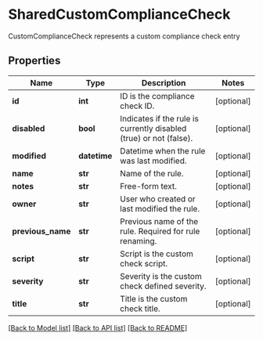 # SharedCustomComplianceCheck

CustomComplianceCheck represents a custom compliance check entry

## Properties
Name | Type | Description | Notes
------------ | ------------- | ------------- | -------------
**id** | **int** | ID is the compliance check ID.  | [optional] 
**disabled** | **bool** | Indicates if the rule is currently disabled (true) or not (false).  | [optional] 
**modified** | **datetime** | Datetime when the rule was last modified.  | [optional] 
**name** | **str** | Name of the rule.  | [optional] 
**notes** | **str** | Free-form text.  | [optional] 
**owner** | **str** | User who created or last modified the rule.  | [optional] 
**previous_name** | **str** | Previous name of the rule. Required for rule renaming.  | [optional] 
**script** | **str** | Script is the custom check script.  | [optional] 
**severity** | **str** | Severity is the custom check defined severity.  | [optional] 
**title** | **str** | Title is the custom check title.  | [optional] 

[[Back to Model list]](../README.md#documentation-for-models) [[Back to API list]](../README.md#documentation-for-api-endpoints) [[Back to README]](../README.md)



